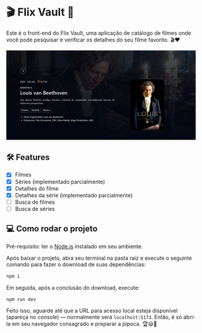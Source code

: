 # :clapper: Flix Vault :popcorn:

Este é o front-end do Flix Vault, uma aplicação de catálogo de filmes onde você pode pesquisar e verificar os detalhes do seu filme favorito. :clapper::heart:

<img
  src="./public/screenshot.png"
  alt=""
  title="Tela de detalhes do filme"
/>

## :hammer_and_wrench: Features

 - [x] Filmes
 - [x] Séries (implementado parcialmente)
 - [x] Detalhes do filme
 - [x] Detalhes da série (implementado parcialmente)
 - [ ] Busca de filmes
 - [ ] Busca de séries

## :computer: Como rodar o projeto

Pré-requisito: ter o [Node.js](https://nodejs.org/en) instalado em seu ambiente.

Após baixar o projeto, abra seu terminal na pasta raiz e execute o seguinte comando para fazer o download de suas dependências:

```bash
npm i
```

Em seguida, após a conclusão do download, execute:

```bash
npm run dev
```

Feito isso, aguarde até que a URL para acesso local esteja disponível (apareça no console) — normalmente será `localhost:5173`. Então, é só abri-la em seu navegador consagrado e preparar a pipoca. :trophy::smiley::popcorn:
